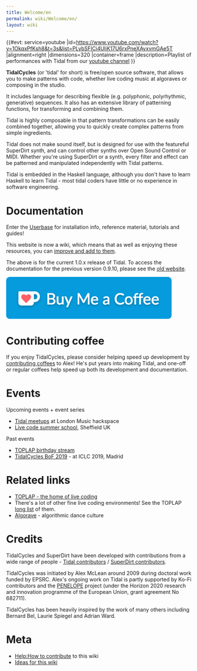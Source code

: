 ```yaml
---
title: Welcome/en
permalink: wiki/Welcome/en/
layout: wiki
---
```


<languages/> {{\#evt: service=youtube
\|id=<https://www.youtube.com/watch?v=1OkqxPfKsh8&t=3s&list=PLybSFICi4UliK17U6rxPneXAyxvmGAe5T>
\|alignment=right \|dimensions=320 \|container=frame
\|description=Playlist of performances with Tidal from our [youtube
channel](https://www.youtube.com/channel/UCG5Ynx9mvouuSHYEyxaJ0Cg/playlists)
}}

**TidalCycles** (or 'tidal' for short) is free/open source software,
that allows you to make patterns with code, whether live coding music at
algoraves or composing in the studio.

It includes language for describing flexible (e.g. polyphonic,
polyrhythmic, generative) sequences. It also has an extensive library of
patterning functions, for transforming and combining them.

Tidal is highly composable in that pattern transformations can be easily
combined together, allowing you to quickly create complex patterns from
simple ingredients.

Tidal does not make sound itself, but is designed for use with the
featureful SuperDirt synth, and can control other synths over Open Sound
Control or MIDI. Whether you're using SuperDirt or a synth, every filter
and effect can be patterned and manipulated independently with Tidal
patterns.

Tidal is embedded in the Haskell language, although you don't have to
learn Haskell to learn Tidal - most tidal coders have little or no
experience in software engineering.

# Documentation

Enter the [Userbase](/wiki/Userbase "wikilink") for installation info,
reference material, tutorials and guides!

This website is now a wiki, which means that as well as enjoying these
resources, you can [improve and add to
them](/wiki/Help:How_to_contribute "wikilink").

The above is for the current 1.0.x release of Tidal. To access the
documentation for the previous version 0.9.10, please see the [old
website](http://pages.tidalcycles.org/).

![](kofi1.png "kofi1.png")

# Contributing coffee

If you enjoy TidalCycles, please consider helping speed up development
by [contributing coffees](http://ko-fi.com/yaxulive) to Alex! He's put
years into making Tidal, and one-off or regular coffees help speed up
both its development and documentation.

# Events

Upcoming events + event series

-   [Tidal
    meetups](https://www.facebook.com/pg/musichackspace/events/?ref=page_internal)
    at London Music hackspace
-   [Live code summer school](https://livecode-summerschool.github.io/),
    Sheffield UK

Past events

-   [TOPLAP birthday stream](https://toplap.org/wearefifteen/)
-   [TidalCycles BoF 2019](/wiki/TidalCycles_BoF_2019 "wikilink") - at ICLC
    2019, Madrid

# Related links

-   [TOPLAP - the home of live coding](http://toplap.org/TOPLAP)
-   There's a lot of other fine live coding environments! See the TOPLAP
    [long
    list](https://toplap.org/all-things-live-coding-a-curated-list/) of
    them.
-   [Algorave](http://algorave.com/) - algorithmic dance culture

# Credits

TidalCycles and SuperDirt have been developed with contributions from a
wide range of people - [Tidal
contributors](https://github.com/tidalcycles/Tidal/graphs/contributors)
/ [SuperDirt
contributors](https://github.com/musikinformatik/SuperDirt/graphs/contributors).

TidalCycles was initiated by Alex McLean around 2009 during doctoral
work funded by EPSRC. Alex's ongoing work on Tidal is partly supported
by Ko-Fi contributors and the
[PENELOPE](https://penelope.hypotheses.org/) project (under the Horizon
2020 research and innovation programme of the European Union, grant
agreement No 682711).

TidalCycles has been heavily inspired by the work of many others
including Bernard Bel, Laurie Spiegel and Adrian Ward.

# Meta

-   [Help:How to contribute](/wiki/Help:How_to_contribute "wikilink") to this
    wiki
-   [Ideas for this wiki](/wiki/Ideas_for_this_wiki "wikilink")
